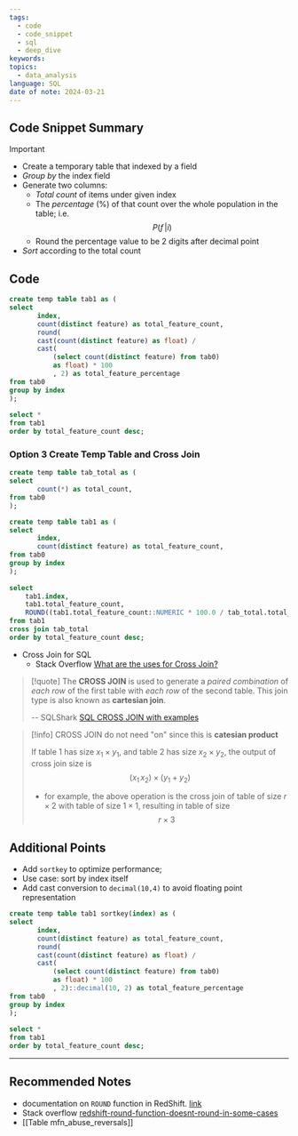 ```yaml
---
tags:
  - code
  - code_snippet
  - sql
  - deep_dive
keywords: 
topics:
  - data_analysis
language: SQL
date of note: 2024-03-21
---
```


## Code Snippet Summary

>[!important]
> - Create a temporary table that indexed by a field
> - *Group by* the index field
> - Generate two columns: 
> 	- *Total count* of items under given index
> 	- The *percentage* (\%) of that count over the whole population in the table; i.e.  $$P(f \,| i)$$
> 	- Round the percentage value to be 2 digits after decimal point
> - *Sort* according to the total count


## Code

```sql
create temp table tab1 as (  
select  
       index,  
       count(distinct feature) as total_feature_count,  
       round(
       cast(count(distinct feature) as float) /  
       cast(
	       (select count(distinct feature) from tab0) 
	       as float) * 100
	       , 2) as total_feature_percentage  
from tab0 
group by index   
);  
  
select *  
from tab1  
order by total_feature_count desc;
```

### Option 3 Create Temp Table and Cross Join

```sql
create temp table tab_total as (
select  
       count(*) as total_count,  
from tab0 
);

create temp table tab1 as (  
select  
       index,  
       count(distinct feature) as total_feature_count,  
from tab0 
group by index   
);  
  
select 
	tab1.index,  
	tab1.total_feature_count,
	ROUND((tab1.total_feature_count::NUMERIC * 100.0 / tab_total.total_count ), 2) as total_feature_percentage
from tab1  
cross join tab_total
order by total_feature_count desc;
```

- Cross Join for SQL 
	- Stack Overflow [What are the uses for Cross Join?](https://stackoverflow.com/questions/219716/what-are-the-uses-for-cross-join)

>[!quote]
>The **CROSS JOIN** is used to generate a *paired combination* of *each row* of the first table with *each row* of the second table. This join type is also known as **cartesian join**.
>
>-- SQLShark [SQL CROSS JOIN with examples](https://www.sqlshack.com/sql-cross-join-with-examples/)

>[!info]
>CROSS JOIN do not need "on" since this is **catesian product**
>
>If table 1 has size $x_{1} \times y_{1}$, and table 2 has size $x_{2}\times y_{2}$, the output of cross join size is $$(x_{1}\,x_{2}) \times (y_{1} + y_{2})$$ 
>- for example, the above operation is the cross join of table of size $r\times 2$ with table of size $1\times 1$, resulting in table of size $$r\times 3$$


## Additional Points

- Add `sortkey` to optimize performance; 
- Use case: sort by index itself
- Add cast conversion to `decimal(10,4)` to avoid floating point representation

```sql
create temp table tab1 sortkey(index) as (  
select  
       index,  
       count(distinct feature) as total_feature_count,  
       round(
       cast(count(distinct feature) as float) /  
       cast(
	       (select count(distinct feature) from tab0) 
	       as float) * 100
	       , 2)::decimal(10, 2) as total_feature_percentage  
from tab0 
group by index   
);  
  
select *  
from tab1  
order by total_feature_count desc;
```







-----------
##  Recommended Notes

- documentation on `ROUND` function in RedShift. [link](https://docs.aws.amazon.com/redshift/latest/dg/r_ROUND.html)
- Stack overflow [redshift-round-function-doesnt-round-in-some-cases](https://stackoverflow.com/questions/65943500/redshift-round-function-doesnt-round-in-some-cases)
- [[Table mfn_abuse_reversals]]
